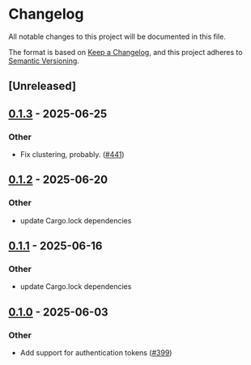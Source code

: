 # Changelog

All notable changes to this project will be documented in this file.

The format is based on [Keep a Changelog](https://keepachangelog.com/en/1.0.0/),
and this project adheres to [Semantic Versioning](https://semver.org/spec/v2.0.0.html).

## [Unreleased]

## [0.1.3](https://github.com/kixelated/moq/compare/moq-token-cli-v0.1.2...moq-token-cli-v0.1.3) - 2025-06-25

### Other

- Fix clustering, probably. ([#441](https://github.com/kixelated/moq/pull/441))

## [0.1.2](https://github.com/kixelated/moq/compare/moq-token-cli-v0.1.1...moq-token-cli-v0.1.2) - 2025-06-20

### Other

- update Cargo.lock dependencies

## [0.1.1](https://github.com/kixelated/moq/compare/moq-token-cli-v0.1.0...moq-token-cli-v0.1.1) - 2025-06-16

### Other

- update Cargo.lock dependencies

## [0.1.0](https://github.com/kixelated/moq/releases/tag/moq-token-cli-v0.1.0) - 2025-06-03

### Other

- Add support for authentication tokens ([#399](https://github.com/kixelated/moq/pull/399))
